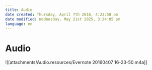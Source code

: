 ```yaml
---
title: Audio
date created: Thursday, April 7th 2016, 4:23:50 pm
date modified: Wednesday, May 21st 2025, 3:24:05 pm
language: en
---
```


# Audio

![[attachments/Audio.resources/Evernote 20160407 16-23-50.m4a]]
